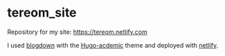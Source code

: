 # tereom_site
Repository for my site: https://tereom.netlify.com

I used [blogdown](https://blogdown-demo.rbind.io/book/) with the 
[Hugo-acdemic](https://themes.gohugo.io/academic/) theme and deployed with [netlify](https://www.netlify.com).

